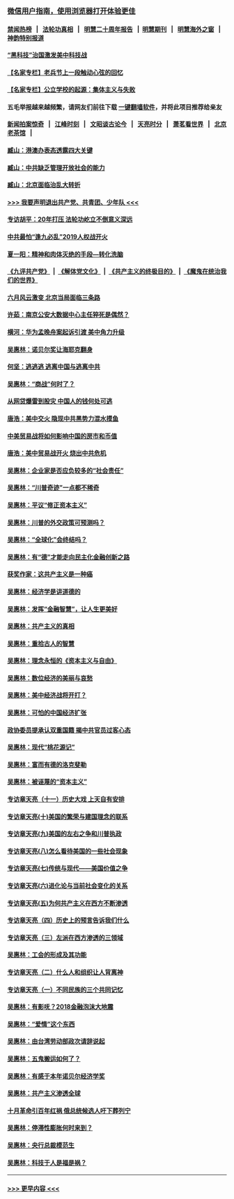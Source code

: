 ### [微信用户指南，使用浏览器打开体验更佳](https://github.com/gfw-breaker/banned-news1/blob/master/indexes/wechat-guide.md?t=0)
#### [禁闻热榜](热点新闻.md?t=0)  &nbsp;&nbsp;|&nbsp;&nbsp; [法轮功真相](https://github.com/gfw-breaker/truth/blob/master/README.md?t=0) &nbsp;&nbsp;|&nbsp;&nbsp; [明慧二十周年报告](https://github.com/gfw-breaker/mh-reports/blob/master/README.md?t=0) &nbsp;&nbsp;|&nbsp;&nbsp;[明慧期刊](https://github.com/gfw-breaker/mh-qikan) &nbsp;&nbsp;|&nbsp;&nbsp; [明慧海外之窗](https://github.com/gfw-breaker/mh-news/blob/master/README.md?t=0) &nbsp;&nbsp;|&nbsp;&nbsp; [神韵特别报道](https://github.com/gfw-breaker/mh-news/blob/master/shenyun.md?t=0)
#### [“黑科技”治国激发美中科技战](../pages/nsc423/n11638056.md?t=02060111) 
#### [【名家专栏】老兵节上一段触动心弦的回忆](../pages/nsc423/n11646016.md?t=02060111) 
#### [【名家专栏】公立学校的起源：集体主义与失败](../pages/nsc423/n11601833.md?t=02060111) 
#### 五毛举报越来越频繁，请网友们前往下载 [一键翻墙软件](https://github.com/gfw-breaker/ssr-accounts)，并将此项目推荐给亲友
#### [新闻拍案惊奇](https://github.com/gfw-breaker/banned-news1/blob/master/pages/link4.md) &nbsp;&nbsp;|&nbsp;&nbsp; [江峰时刻](https://github.com/gfw-breaker/banned-news1/blob/master/pages/link4.md) &nbsp;&nbsp;|&nbsp;&nbsp; [文昭谈古论今](https://github.com/gfw-breaker/banned-news1/blob/master/pages/link4.md) &nbsp;&nbsp;|&nbsp;&nbsp; [天亮时分](https://github.com/gfw-breaker/banned-news1/blob/master/pages/link4.md) &nbsp;&nbsp;|&nbsp;&nbsp; [萧茗看世界](https://github.com/gfw-breaker/banned-news1/blob/master/pages/link4.md) &nbsp;&nbsp;|&nbsp;&nbsp; [北京老茶馆](https://github.com/gfw-breaker/banned-news1/blob/master/pages/link4.md) &nbsp;&nbsp;|&nbsp;&nbsp; 
#### [臧山：港澳办表态透露四大关键](../pages/nsc423/n11421628.md?t=02060111) 
#### [臧山：中共缺乏管理开放社会的能力](../pages/nsc423/n11407457.md?t=02060111) 
#### [臧山：北京面临治乱大转折](../pages/nsc423/n11406895.md?t=02060111) 
#### [>>> 我要声明退出共产党、共青团、少年队 <<<](https://github.com/begood0513/goodnews/blob/master/quit/letter.md) 
#### [专访胡平：20年打压 法轮功屹立不倒意义深远](../pages/nsc423/n11398800.md?t=02060111) 
#### [中共最怕“逢九必乱”2019人权战开火](../pages/nsc423/n11385248.md?t=02060111) 
#### [夏一阳：精神和肉体灭绝的手段—转化洗脑](../pages/nsc423/n11368250.md?t=02060111) 
#### [《九评共产党》](https://github.com/begood0513/9ping.md/blob/master/README.md) &nbsp;|&nbsp; [《解体党文化》](../../../../jtdwh.md/blob/master/README.md)  &nbsp;|&nbsp; [《共产主义的终极目的》](../../../../gczydzjmd.md/blob/master/README.md) &nbsp;|&nbsp; [《魔鬼在统治我们的世界》](../../../../mgztzwmdsj.md/blob/master/README.md) 
#### [六月风云激变 北京当局面临三条路](../pages/nsc423/n11313668.md?t=02060111) 
#### [许茹：南京公安大数据中心主任猝死是偶然？](../pages/nsc423/n11064744.md?t=02060111) 
#### [横河：华为孟晚舟案起诉引渡 美中角力升级](../pages/nsc423/n11027230.md?t=02060111) 
#### [吴惠林：诺贝尔奖让海耶克翻身](../pages/nsc423/n10890049.md?t=02060111) 
#### [何坚：逃逃逃 逃离中国与逃离中共](../pages/nsc423/n10592891.md?t=02060111) 
#### [吴惠林：“商战”何时了？](../pages/nsc423/n10573558.md?t=02060111) 
#### [从网贷爆雷到股灾 中国人的钱何处可逃](../pages/nsc423/n10572800.md?t=02060111) 
#### [唐浩：美中交火 隐现中共黑势力混水摸鱼](../pages/nsc423/n10544040.md?t=02060111) 
#### [中美贸易战将如何影响中国的房市和币值](../pages/nsc423/n10543697.md?t=02060111) 
#### [唐浩：美中贸易战开火 烧出中共危机](../pages/nsc423/n10540126.md?t=02060111) 
#### [吴惠林：企业家是否应负较多的“社会责任”](../pages/nsc423/n10535022.md?t=02060111) 
#### [吴惠林：“川普奇迹”一点都不稀奇](../pages/nsc423/n10512808.md?t=02060111) 
#### [吴惠林：平议“修正资本主义”](../pages/nsc423/n10495724.md?t=02060111) 
#### [吴惠林：川普的外交政策可预测吗？](../pages/nsc423/n10462387.md?t=02060111) 
#### [吴惠林：“全球化”会终结吗？](../pages/nsc423/n10452838.md?t=02060111) 
#### [吴惠林：有“德”才能走向民主化金融创新之路](../pages/nsc423/n10432292.md?t=02060111) 
#### [获奖作家：这共产主义是一种癌](../pages/nsc423/n10431541.md?t=02060111) 
#### [吴惠林：经济学是讲道德的](../pages/nsc423/n10398014.md?t=02060111) 
#### [吴惠林：发挥“金融智慧”，让人生更美好](../pages/nsc423/n10375019.md?t=02060111) 
#### [吴惠林：共产主义的真相](../pages/nsc423/n10351394.md?t=02060111) 
#### [吴惠林：重拾古人的智慧](../pages/nsc423/n10337691.md?t=02060111) 
#### [吴惠林：理念永恒的《资本主义与自由》](../pages/nsc423/n10316274.md?t=02060111) 
#### [吴惠林：数位经济的美丽与哀愁](../pages/nsc423/n10292946.md?t=02060111) 
#### [吴惠林：美中经济战将开打？](../pages/nsc423/n10258825.md?t=02060111) 
#### [吴惠林：可怕的中国经济扩张](../pages/nsc423/n10219147.md?t=02060111) 
#### [政协委员提承认双重国籍 揭中共官员过客心态](../pages/nsc423/n10208809.md?t=02060111) 
#### [吴惠林：现代“桃花源记”](../pages/nsc423/n10185234.md?t=02060111) 
#### [吴惠林：富而有德的洛克斐勒](../pages/nsc423/n10142264.md?t=02060111) 
#### [吴惠林：被诬蔑的“资本主义”](../pages/nsc423/n10124816.md?t=02060111) 
#### [专访章天亮（十一）历史大戏 上天自有安排](../pages/nsc423/n10094905.md?t=02060111) 
#### [专访章天亮(十)美国的繁荣与建国理念的联系](../pages/nsc423/n10094899.md?t=02060111) 
#### [专访章天亮(九)美国的左右之争和川普执政](../pages/nsc423/n10094889.md?t=02060111) 
#### [专访章天亮(八)怎么看待美国的一些社会现象](../pages/nsc423/n10094857.md?t=02060111) 
#### [专访章天亮(七)传统与现代——美国价值之争](../pages/nsc423/n10093140.md?t=02060111) 
#### [专访章天亮(六)进化论与当前社会变化的关系](../pages/nsc423/n10092036.md?t=02060111) 
#### [专访章天亮(五)为何共产主义在西方不断渗透](../pages/nsc423/n10083620.md?t=02060111) 
#### [专访章天亮（四）历史上的预言告诉我们什么](../pages/nsc423/n10083606.md?t=02060111) 
#### [专访章天亮（三）左派在西方渗透的三领域](../pages/nsc423/n10081115.md?t=02060111) 
#### [吴惠林：工会的形成及其功能](../pages/nsc423/n10080633.md?t=02060111) 
#### [专访章天亮（二）什么人和组织让人背离神](../pages/nsc423/n10076637.md?t=02060111) 
#### [专访章天亮（一）不同民族的三个共同记忆](../pages/nsc423/n10074188.md?t=02060111) 
#### [吴惠林：有影呒？2018金融泡沫大地震](../pages/nsc423/n10040534.md?t=02060111) 
#### [吴惠林：“爱情”这个东西](../pages/nsc423/n10019423.md?t=02060111) 
#### [吴惠林：由台湾劳动部政次请辞说起](../pages/nsc423/n9979679.md?t=02060111) 
#### [吴惠林：五鬼搬运如何了？](../pages/nsc423/n9925338.md?t=02060111) 
#### [吴惠林：有感于本年诺贝尔经济学奖](../pages/nsc423/n9871883.md?t=02060111) 
#### [吴惠林：共产主义渗透全球](../pages/nsc423/n9812748.md?t=02060111) 
#### [十月革命引百年红祸 俄总统候选人吁下葬列宁](../pages/nsc423/n9810182.md?t=02060111) 
#### [吴惠林：停滞性膨胀何时来到？](../pages/nsc423/n9764136.md?t=02060111) 
#### [吴惠林：央行总裁模范生](../pages/nsc423/n9728134.md?t=02060111) 
#### [吴惠林：科技于人是福是祸？](../pages/nsc423/n9672982.md?t=02060111) 

----
#### [ >>> 更早内容 <<< ](../indexes/nsc423-earlier.md)

